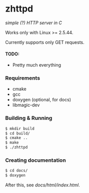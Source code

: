 # zhttpd
_simple (?) HTTP server in C_

Works only with Linux >= 2.5.44.

Currently supports only GET requests.

#### TODO:
* Pretty much everything

### Requirements
* cmake
* gcc
* doxygen (optional, for docs)
* libmagic-dev

### Building & Running
```bash
$ mkdir build
$ cd build/
$ cmake ..
$ make
$ ./zhttpd
```

### Creating documentation
```bash
$ cd docs/
$ doxygen
```
After this, see _docs/html/index.html_.
